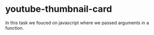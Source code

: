 # youtube-thumbnail-card
In this task we fouced on javascript where we passed arguments in a function.
